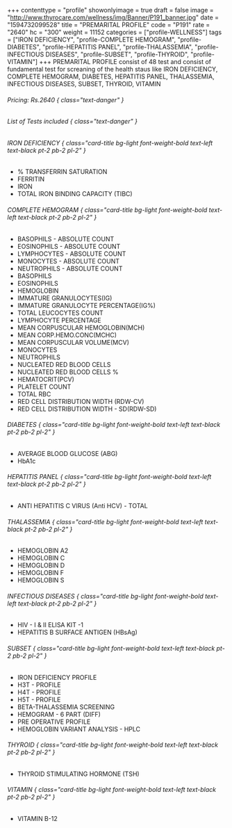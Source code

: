 +++
contenttype = "profile"
showonlyimage = true
draft = false
image = "http://www.thyrocare.com/wellness/img/Banner/P191_banner.jpg"
date = "1594732099528"
title = "PREMARITAL PROFILE"
code = "P191"
rate = "2640"
hc = "300"
weight = 11152
categories = ["profile-WELLNESS"]
tags = ["IRON DEFICIENCY", "profile-COMPLETE HEMOGRAM", "profile-DIABETES", "profile-HEPATITIS PANEL", "profile-THALASSEMIA", "profile-INFECTIOUS DISEASES", "profile-SUBSET", "profile-THYROID", "profile-VITAMIN"]
+++
PREMARITAL PROFILE consist of 48 test and consist of fundamental test for screaning of the health staus like IRON DEFICIENCY, COMPLETE HEMOGRAM, DIABETES, HEPATITIS PANEL, THALASSEMIA, INFECTIOUS DISEASES, SUBSET, THYROID, VITAMIN
<!--more-->
###### Pricing: Rs.2640 { class="text-danger" }

###### List of Tests included { class="text-danger" }

###### IRON DEFICIENCY { class="card-title bg-light font-weight-bold text-left text-black pt-2 pb-2 pl-2" } 
* % TRANSFERRIN SATURATION
* FERRITIN
* IRON
* TOTAL IRON BINDING CAPACITY (TIBC)
###### COMPLETE HEMOGRAM { class="card-title bg-light font-weight-bold text-left text-black pt-2 pb-2 pl-2" } 
* BASOPHILS - ABSOLUTE COUNT
* EOSINOPHILS - ABSOLUTE COUNT
* LYMPHOCYTES - ABSOLUTE COUNT
* MONOCYTES - ABSOLUTE COUNT
* NEUTROPHILS - ABSOLUTE COUNT
* BASOPHILS
* EOSINOPHILS
* HEMOGLOBIN
* IMMATURE GRANULOCYTES(IG)
* IMMATURE GRANULOCYTE PERCENTAGE(IG%)
* TOTAL LEUCOCYTES COUNT
* LYMPHOCYTE PERCENTAGE
* MEAN CORPUSCULAR HEMOGLOBIN(MCH)
* MEAN CORP.HEMO.CONC(MCHC)
* MEAN CORPUSCULAR VOLUME(MCV)
* MONOCYTES
* NEUTROPHILS
* NUCLEATED RED BLOOD CELLS
* NUCLEATED RED BLOOD CELLS %
* HEMATOCRIT(PCV)
* PLATELET COUNT
* TOTAL RBC
* RED CELL DISTRIBUTION WIDTH (RDW-CV)
* RED CELL DISTRIBUTION WIDTH - SD(RDW-SD)
###### DIABETES { class="card-title bg-light font-weight-bold text-left text-black pt-2 pb-2 pl-2" } 
* AVERAGE BLOOD GLUCOSE (ABG)
* HbA1c
###### HEPATITIS PANEL { class="card-title bg-light font-weight-bold text-left text-black pt-2 pb-2 pl-2" } 
* ANTI HEPATITIS C VIRUS (Anti HCV) - TOTAL
###### THALASSEMIA { class="card-title bg-light font-weight-bold text-left text-black pt-2 pb-2 pl-2" } 
* HEMOGLOBIN A2
* HEMOGLOBIN C
* HEMOGLOBIN D
* HEMOGLOBIN F
* HEMOGLOBIN S
###### INFECTIOUS DISEASES { class="card-title bg-light font-weight-bold text-left text-black pt-2 pb-2 pl-2" } 
* HIV - I & II ELISA KIT -1
* HEPATITIS B SURFACE ANTIGEN (HBsAg)
###### SUBSET { class="card-title bg-light font-weight-bold text-left text-black pt-2 pb-2 pl-2" } 
* IRON DEFICIENCY PROFILE
* H3T - PROFILE
* H4T - PROFILE
* H5T - PROFILE
* BETA-THALASSEMIA SCREENING
* HEMOGRAM - 6 PART (DIFF)
* PRE OPERATIVE PROFILE
* HEMOGLOBIN VARIANT ANALYSIS - HPLC
###### THYROID { class="card-title bg-light font-weight-bold text-left text-black pt-2 pb-2 pl-2" } 
* THYROID STIMULATING HORMONE (TSH)
###### VITAMIN { class="card-title bg-light font-weight-bold text-left text-black pt-2 pb-2 pl-2" } 
* VITAMIN B-12
